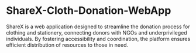 # ShareX-Cloth-Donation-WebApp
ShareX is a web application designed to streamline the donation process for clothing and stationery, connecting donors with NGOs and underprivileged individuals. By fostering accessibility and coordination, the platform ensures efficient distribution of resources to those in need.

